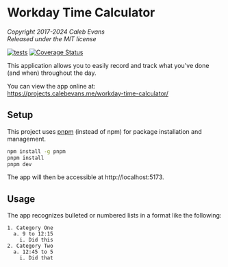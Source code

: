 # Workday Time Calculator

_Copyright 2017-2024 Caleb Evans_  
_Released under the MIT license_

[![tests](https://github.com/caleb531/workday-time-calculator/actions/workflows/tests.yml/badge.svg)](https://github.com/caleb531/workday-time-calculator/actions/workflows/tests.yml)
[![Coverage Status](https://coveralls.io/repos/caleb531/workday-time-calculator/badge.svg?branch=main)](https://coveralls.io/r/caleb531/workday-time-calculator?branch=main)

This application allows you to easily record and track what you've done (and
when) throughout the day.

You can view the app online at:  
https://projects.calebevans.me/workday-time-calculator/

## Setup

This project uses [pnpm][pnpm] (instead of npm) for package installation and
management.

[pnpm]: https://pnpm.io/

```bash
npm install -g pnpm
pnpm install
pnpm dev
```

The app will then be accessible at http://localhost:5173.

## Usage

The app recognizes bulleted or numbered lists in a format like the following:

```
1. Category One
  a. 9 to 12:15
    i. Did this
2. Category Two
  a. 12:45 to 5
    i. Did that
```
